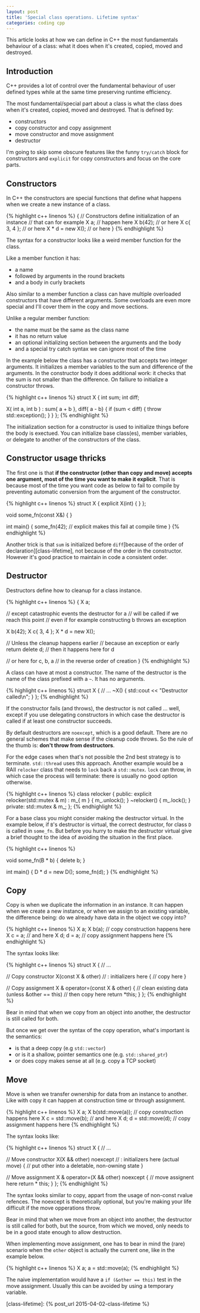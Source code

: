 ```yaml
---
layout: post
title: 'Special class operations. Lifetime syntax'
categories: coding cpp
---
```


This article looks at how we can define in C++ the most fundamentals behaviour
of a class: what it does when it's created, copied, moved and destroyed.


## Introduction

C++ provides a lot of control over the fundamental behaviour of user defined
types while at the same time preserving runtime efficiency.

The most fundamental/special part about a class is what the class does when it's
created, copied, moved and destroyed. That is defined by:

- constructors
- copy constructor and copy assignment
- move constructor and move assignment
- destructor

I'm going to skip some obscure features like the funny `try/catch` block for
constructors and `explicit` for copy constructors and focus on the core parts.

## Constructors

In C++ the constructors are special functions that define what happens when we
create a new instance of a class.

{% highlight c++ linenos %}
{
  // Constructors define initialization of an instance
  // that can for example
  X a; // happen here
  X b(42); // or here
  X c{ 3, 4 }; // or here
  X * d = new X(); // or here
}
{% endhighlight %}

The syntax for a constructor looks like a weird member function for the class.

Like a member function it has:

- a name
- followed by arguments in the round brackets
- and a body in curly brackets

Also similar to a member function a class can have multiple overloaded
constructors that have different arguments. Some overloads are even more
special and I'll cover them in the copy and move sections.

Unlike a regular member function:

- the name must be the same as the class name
- it has no return value
- an optional initializing section between the arguments and the body
- and a special try catch syntax we can ignore most of the time

In the example below the class has a constructor that accepts two integer
arguments.  It initializes a member variables to the sum and difference of the
arguments.  In the constructor body it does additional work: it checks that the
sum is not smaller than the difference.  On failiure to initialize a
constructor throws.

{% highlight c++ linenos %}
struct X
{
  int sum;
  int diff;

  X(
    int a, int b
    ) :
    sum{ a + b },
    diff{ a - b}
  {
    if (sum < diff)
    {
      throw std::exception();
    }
  }
};
{% endhighlight %}

The initialization section for a constructor is used to initialize things
before the body is exectued. You can initialize base class(es), member
variables, or delegate to another of the constructors of the class.


## Constructor usage thricks

The first one is that **if the constructor (other than copy and move) accepts
one argument, most of the time you want to make it explicit**. That is
because most of the time you want code as below to fail to compile by
preventing automatic conversion from the argument of the constructor.

{% highlight c++ linenos %}
struct X
{
  explicit X(int) { }
};

void some_fn(const X&) { }

int main()
{
  some_fn(42); // explicit makes this fail at compile time
}
{% endhighlight %}

Another trick is that `sum` is initialized before `diff`[because of the order
of declaration][class-lifetime], not because of the order in the constructor.
However it's good practice to maintain in code a consistent order.


## Destructor

Destructors define how to cleanup for a class instance.

{% highlight c++ linenos %}
{
  X a;

  // except catastrophic events the destructor for a
  // will be called if we reach this point
  // even if for example constructing b throws an exception

  X b(42);
  X c{ 3, 4 };
  X * d = new X();

  // Unless the cleanup happens earlier
  // because an exception or early return
  delete d; // then it happens here for d

  // or here for c, b, a
  // in the reverse order of creation
}
{% endhighlight %}

A class can have at most a constructor. The name of the destructor is the name
of the class prefixed with a `~`. It has no arguments.

{% highlight c++ linenos %}
struct X
{
  // ...
  ~X()
  {
    std::cout << "Destructor called\n";
  }
};
{% endhighlight %}

If the constructor fails (and throws), the destructor is not called ... well,
except if you use delegating constructors in which case the destructor is
called if at least one constructor succeeds.

By default destructors are `noexcept`, which is a good default. There are no
general schemes that make sense if the cleanup code throws. So the rule of the
thumb is: **don't throw from destructors**.

For the edge cases when that's not possible the 2nd best strategy is to
terminate. `std::thread` uses this approach. Another example would be a RAII
`relocker` class that needs to `lock` back a `std::mutex`. `lock` can throw, in
which case the process will terminate: there is usually no good option
otherwise.

{% highlight c++ linenos %}
class relocker
{
public:
  explicit relocker(std::mutex & m) : m_{ m } { m_.unlock(); }
  ~relocker() { m_.lock(); }
private:
  std::mutex & m_;
};
{% endhighlight %}

For a base class you might consider making the destructor virtual. In the
example below, if `B`'s destructor is virtual, the correct destructor, for
class `D` is called in `some_fn`. But before you hurry to make the destructor
virtual give a brief thought to the idea of avoiding the situation in the
first place.

{% highlight c++ linenos %}

void some_fn(B * b)
{
  delete b;
}

int main()
{
  D * d = new D();
  some_fn(d);
}
{% endhighlight %}


## Copy

Copy is when we duplicate the information in an instance. It can happen when we
create a new instance, or when we assign to an existing variable, the
difference being: do we already have data in the object we copy into?

{% highlight c++ linenos %}
X a;
X b(a); // copy construction happens here
X c = a; // and here
X d;
d = a; // copy assignment happens here
{% endhighlight %}

The syntax looks like:

{% highlight c++ linenos %}
struct X
{
  // ...

  // Copy constructor
  X(const X & other) // : initializers here
  {
    // copy here
  }

  // Copy assignment
  X & operator=(const X & other)
  {
    // clean existing data (unless &other == this)
    // then copy here
    return *this;
  }
};
{% endhighlight %}

Bear in mind that when we copy from an object into another, the destructor is
still called for both.

But once we get over the syntax of the copy operation, what's important is the
semantics:

- is that a deep copy (e.g `std::vector`)
- or is it a shallow, pointer semantics one (e.g. `std::shared_ptr`)
- or does copy makes sense at all (e.g. copy a TCP socket)


## Move

Move is when we transfer ownership for data from an instance to another. Like
with copy it can happen at construction time or through assignment.

{% highlight c++ linenos %}
X a;
X b(std::move(a)); // copy construction happens here
X c = std::move(b); // and here
X d;
d = std::move(d); // copy assignment happens here
{% endhighlight %}

The syntax looks like:

{% highlight c++ linenos %}
struct X
{
  // ...

  // Move constructor
  X(X && other) noexcept // : initializers here (actual move)
  {
    // put other into a deletable, non-owning state
  }

  // Move assignment
  X & operator=(X && other) noexcept
  {
    // move assignent here
    return * this;
  }
};
{% endhighlight %}

The syntax looks similar to copy, appart from the usage of non-const rvalue
refences. The noexcept is theoretically optional, but you're making your life
difficult if the move opperations throw.

Bear in mind that when we move from an object into another, the destructor is
still called for both, but the source, from which we moved, only needs to be in
a good state enough to allow destruction.

When implementing move assignment, one has to bear in mind the (rare) scenario
when the `other` object is actually the current one, like in the example below.

{% highlight c++ linenos %}
X a;
a = std::move(a);
{% endhighlight %}

The naive implementation would have a `if (&other == this)` test in the move
assignment. Usually this can be avoided by using a temporary variable.


[class-lifetime]:     {% post_url 2015-04-02-class-lifetime %}
